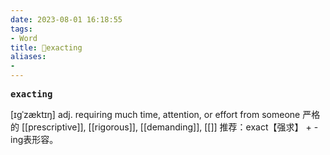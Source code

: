 ```yaml
---
date: 2023-08-01 16:18:55
tags: 
- Word
title: 📖exacting
aliases: 
- 
---
```


<pre><strong>exacting</strong></pre>

[ɪgˈzæktɪŋ]
adj. requiring much time, attention, or effort from someone 严格的
[[prescriptive]], [[rigorous]], [[demanding]], [[]]
推荐：exact【强求】 + -ing表形容。